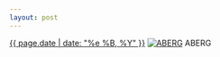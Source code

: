 ```yaml
---
layout: post
---
```


<p>
  <time><a href="/73">{{ page.date | date: "%e %B, %Y" }}</a></time>
  <a href="/73"><img src="{{ site.assets_url }}/73-640.jpg" srcset="{{ site.assets_url }}/73-1280.jpg 1280w, {{ site.assets_url }}/73-960.jpg 960w, {{ site.assets_url }}/73-640.jpg 640w, {{ site.assets_url }}/73-320.jpg 320w" sizes="(min-width: 700px) 50vw, calc(100vw - 2rem)" alt="ABERG" /></a>
  <span>ABERG</span>
</p>
